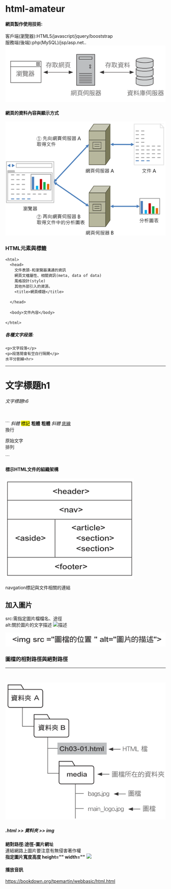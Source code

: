# html-amateur
#### 網頁製作使用技術:<br>
客戶端(瀏覽器):HTML5/javascript/jquery/booststrap<br>
服務端(後端):php(MySQL)/jsp/asp.net..<br>
![imge](https://github.com/jiarongm/html-amateur/blob/main/%E5%89%8D%E7%AB%AF%E8%88%87%E5%BE%8C%E7%AB%AF%E3%80%81%E7%94%A8%E6%88%B6%E7%AB%AF%E8%88%87%E4%BC%BA%E6%9C%8D%E7%AB%AF%E6%8A%80%E8%A1%93.png?raw=true)<br>
#### 網頁的資料內容與顯示方式

![imge](https://github.com/jiarongm/html-amateur/blob/main/%E7%B6%B2%E9%A0%81%E7%9A%84%E8%B3%87%E6%96%99%E5%85%A7%E5%AE%B9%E8%88%87%E9%A1%AF%E7%A4%BA%E6%96%B9%E5%BC%8F.png?raw=true)
### HTML元素與標籤
```
<html>
  <head>
    文件表頭-和瀏覽器溝通的資訊
    網頁文檔屬性、相關資訊(meta, data of data)
    風格設計(style)
    其他外部引入的資源。
    <title>網頁標題</title>
    
  </head>
  
  <body>文件內容</body>
  
</html>
```
##### 各種文字段落:
```
<p>文字段落</p>
<p>段落間會有空白行隔開</p>
水平分割線<hr>
```
<hr>
<h1>文字標題h1</h1>
<h6>文字標題h6</h6>
<br>
```
<html>
<!--這是註解-->
<em>斜體</em>
<mark>標記</mark>
<strong>粗體</strong>
<b>粗體</b>
<i>斜體</i>
<u>底線</u>
<br>換行
<pre>原始文字
排列
</pre>
</html>
```

#### 標示HTML文件的組織架構
![img](https://github.com/jiarongm/html-amateur/blob/main/%E6%A8%99%E7%A4%BAHTML%E6%96%87%E4%BB%B6%E7%9A%84%E7%B5%84%E7%B9%94%E6%9E%B6%E6%A7%8B.png?raw=true)
<nav>navgation標記與文件相關的連結<br>
<h2>加入圖片</h2>
  src:需指定圖片檔檔名、途徑<br>
  alt:關於圖片的文字描述
  <img src="位置" alt="描述"> <br>
  
  ![img](https://github.com/jiarongm/html-amateur/blob/main/%E5%8A%A0%E5%85%A5%E5%9C%96%E7%89%87.png?raw=true)<br>
  ### 圖檔的相對路徑與絕對路徑
  <hr><br>
  
  ![img](https://github.com/jiarongm/html-amateur/blob/main/%E7%9B%B8%E5%B0%8D%E8%B7%AF%E5%BE%91.png?raw=true)<br>
  ##### .html >> 資料夾 >> img
  <b>絕對路徑:途徑-圖片網址</b><br>
  連結網路上圖片要注意有無侵害著作權<br>
  <b>指定圖片寬度高度 height="" width=""</b>
  <img src="https://polarr-ppe-assets.s3-us-west-1.amazonaws.com/onboarding/01_02_preview_2x.jpg" heught="80" width="100"><br>
 #### 播放音訊
 <audio src=""></audio>


https://bookdown.org/tpemartin/webbasic/html.html
